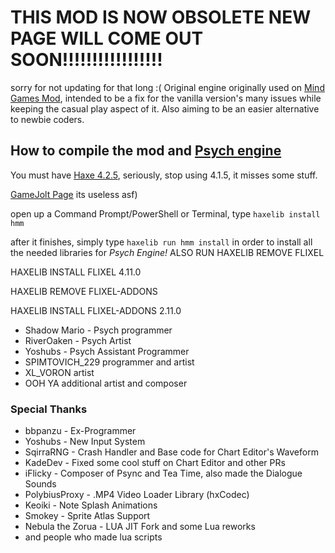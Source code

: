 # THIS MOD IS NOW OBSOLETE NEW PAGE WILL COME OUT SOON!!!!!!!!!!!!!!!!!
sorry for not updating for that long :(
Original engine originally used on [Mind Games Mod](https://gamebanana.com/mods/301107), intended to be a fix for the vanilla version's many issues while keeping the casual play aspect of it. Also aiming to be an easier alternative to newbie coders.

## How to compile the mod and [Psych engine](https://github.com/ShadowMario/FNF-PsychEngine)
You must have [Haxe 4.2.5](https://haxe.org/download/version/4.2.5//), seriously, stop using 4.1.5, it misses some stuff.

[GameJolt Page](https://gamejolt.com/games/bullshit_mod/815517) its useless asf)

open up a Command Prompt/PowerShell or Terminal, type `haxelib install hmm`

after it finishes, simply type `haxelib run hmm install` in order to install all the needed libraries for *Psych Engine!*
ALSO RUN HAXELIB REMOVE FLIXEL

HAXELIB INSTALL FLIXEL 4.11.0

HAXELIB REMOVE FLIXEL-ADDONS

HAXELIB INSTALL FLIXEL-ADDONS 2.11.0


* Shadow Mario -  Psych programmer
* RiverOaken -  Psych Artist
* Yoshubs - Psych Assistant Programmer
* SPIMTOVICH_229 programmer and artist
* XL_VORON artist
* OOH YA additional artist and composer

### Special Thanks
* bbpanzu - Ex-Programmer
* Yoshubs - New Input System
* SqirraRNG - Crash Handler and Base code for Chart Editor's Waveform
* KadeDev - Fixed some cool stuff on Chart Editor and other PRs
* iFlicky - Composer of Psync and Tea Time, also made the Dialogue Sounds
* PolybiusProxy - .MP4 Video Loader Library (hxCodec)
* Keoiki - Note Splash Animations
* Smokey - Sprite Atlas Support
* Nebula the Zorua - LUA JIT Fork and some Lua reworks
* and people who made lua scripts
